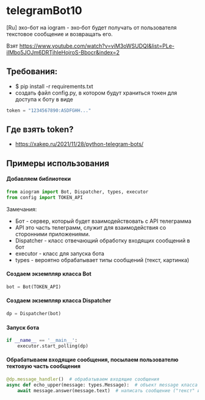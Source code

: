 # telegramBot10

[Ru] эхо-бот на iogram - эхо‑бот будет получать от пользователя текстовое сообщение и возвращать его.

Взят https://www.youtube.com/watch?v=viM3oWSUDQI&list=PLe-iIMbo5JOJm6DRTjhleHojroS-Bbocr&index=2

## Требования:

* $ pip install -r requirements.txt
* создать файл config.py, в котором будут храниться токен для доступа к боту в виде

```python 
token = "1234567890:ASDFGHH..."
```

## Где взять token?

* https://xakep.ru/2021/11/28/python-telegram-bots/

## Примеры использования

#### Добавляем библиотеки

```python
from aiogram import Bot, Dispatcher, types, executor
from config import TOKEN_API
```

Замечания:

* Бот - сервер, который будет взаимодействовать с API телеграмма
* API это часть телеграмм, служит для взаимодействия со сторонними приложениями.
* Dispatcher - класс отвечающий обработку входящих сообщений в бот
* executor - класс для запуска бота
* types - вероятно обрабатывает типы сообщений (текст, картинка)

#### Создаем экземпляр класса Bot

```python
bot = Bot(TOKEN_API)
```

#### Создаем экземпляр класса Dispatcher

```python
dp = Dispatcher(bot)
```

#### Запуск бота
```python
if __name__ == '__main__':
    executor.start_polling(dp)
```

#### Обрабатываем входящие сообщения, посылаем пользователю тектовую часть сообщения

```python
@dp.message_handler()  # обрабатываем входящие сообщения
async def echo_upper(message: types.Message):  # объект message класса message
    await message.answer(message.text)  # написать сообщение ("текст" из входящего message, эмодзи тоже возвращает!)
```